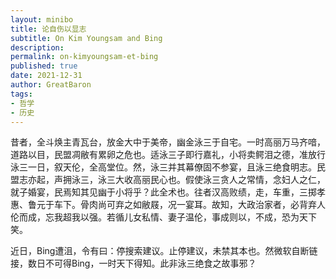 ```yaml
---
layout: minibo
title: 论自伤以显志
subtitle: On Kim Youngsam and Bing
description:  
permalink: on-kimyoungsam-et-bing
published: true
date: 2021-12-31
author: GreatBaron
tags:
- 哲学
- 历史
---
```




昔者，全斗焕主青瓦台，放金大中于美帝，幽金泳三于自宅。一时高丽万马齐喑，道路以目，民盟凋敝有累卵之危也。适泳三子即行嘉礼，小将卖鳄泪之德，准放行泳三一日，叙天伦，全高堂位。然，泳三并其幕僚固不参宴，且泳三绝食明志。民盟志亦起，声拥泳三，泳三大收高丽民心也。假使泳三贪人之常情，念妇人之仁，就子婚宴，民焉知其见幽于小将乎？此全术也。往者汉高败绩，走，车重，三掷孝惠、鲁元于车下。骨肉尚可弃之如敝屐，况一宴耳。故知，大政治家者，必背弃人伦而成，忘我超我以强。若循儿女私情、妻子温伦，事成则以，不成，恐为天下笑。

近日，Bing遭沮，令有曰：停搜索建议。止停建议，未禁其本也。然微软自断链接，数日不可得Bing，一时天下得知。此非泳三绝食之故事邪？
